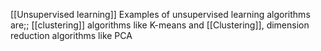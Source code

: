 [[Unsupervised learning]]
Examples of unsupervised learning algorithms are;; [[clustering]] algorithms like K-means and [[Clustering]], dimension reduction algorithms like PCA